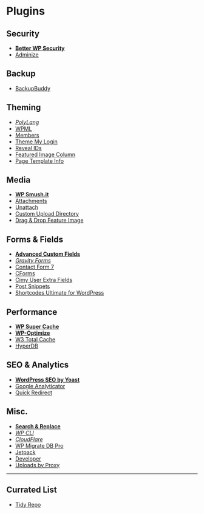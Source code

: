 # Plugins

## Security

- **[Better WP Security](http://wordpress.org/plugins/better-wp-security/)**
- [Adminize](http://wordpress.org/plugins/adminimize/)

## Backup

- [BackupBuddy](http://ithemes.com/purchase/backupbuddy/)

## Theming

- *[PolyLang](http://polylang.wordpress.com/)*
- [WPML](http://wordpress.org/extend/plugins/sitepress-multilingual-cms/)
- [Members](http://wordpress.org/extend/plugins/members/)
- [Theme My Login](http://wordpress.org/extend/plugins/theme-my-login/)
- [Reveal IDs](http://wordpress.org/plugins/reveal-ids-for-wp-admin-25/)
- [Featured Image Column](http://wordpress.org/plugins/featured-image-column/)
- [Page Template Info](https://github.com/tommcfarlin/page-template-info)

## Media

- **[WP Smush.it](http://wordpress.org/extend/plugins/wp-smushit/)**
- [Attachments](https://github.com/jchristopher/attachments)
- [Unattach](http://wordpress.org/extend/plugins/unattach/)
- [Custom Upload Directory](http://wordpress.org/plugins/custom-upload-dir/)
- [Drag & Drop Feature Image](http://wordpress.org/plugins/drag-drop-featured-image/)

## Forms & Fields

- **[Advanced Custom Fields](http://wordpress.org/extend/plugins/advanced-custom-fields/)**
- *[Gravity Forms](http://www.gravityforms.com/)*
- [Contact Form 7](https://wordpress.org/plugins/contact-form-7/)
- [CForms](http://www.deliciousdays.com/cforms-plugin/)
- [Cimy User Extra Fields](http://wordpress.org/extend/plugins/cimy-user-extra-fields/)
- [Post Snippets](http://wordpress.org/plugins/post-snippets/)
- [Shortcodes Ultimate for WordPress](http://gndev.info/shortcodes-ultimate/)

## Performance

- **[WP Super Cache](https://wordpress.org/plugins/wp-super-cache/)**
- **[WP-Optimize](http://wordpress.org/extend/plugins/wp-optimize/)**
- [W3 Total Cache](http://wordpress.org/extend/plugins/w3-total-cache/)
- [HyperDB](http://wordpress.org/plugins/hyperdb/)

## SEO & Analytics

- **[WordPress SEO by Yoast](http://wordpress.org/extend/plugins/wordpress-seo/)**
- [Google Analyticator](http://wordpress.org/extend/plugins/google-analyticator/)
- [Quick Redirect](http://wordpress.org/extend/plugins/quick-pagepost-redirect-plugin/)

## Misc.

- **[Search & Replace](http://interconnectit.com/124/search-and-replace-for-wordpress-databases/)**
- *[WP CLI](http://wp-cli.org/)*
- *[CloudFlare](http://wordpress.org/plugins/cloudflare/)*
- [WP Migrate DB Pro](http://deliciousbrains.com/wp-migrate-db-pro/)
- [Jetpack](http://jetpack.me/)
- [Developer](http://wordpress.org/plugins/developer/)
- [Uploads by Proxy](http://wordpress.org/extend/plugins/uploads-by-proxy/)

---

## Currated List

- [Tidy Repo](http://tidyrepo.com/)
